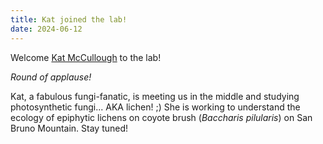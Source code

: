 ```yaml
---
title: Kat joined the lab!
date: 2024-06-12
---
```


Welcome [Kat McCullough](https://meep-lab.com/author/katrina-mccullough/) to the lab!

*Round of applause!* 

Kat, a fabulous fungi-fanatic, is meeting us in the middle and studying photosynthetic fungi... AKA lichen! ;) 
She is working to understand the ecology of epiphytic lichens on coyote brush (*Baccharis pilularis*) on San Bruno Mountain. 
Stay tuned!
